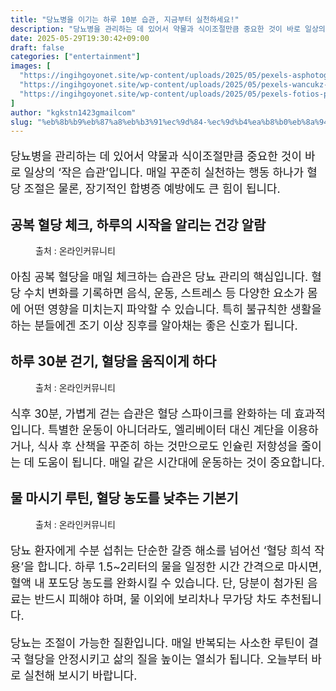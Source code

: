 ```yaml
---
title: "당뇨병을 이기는 하루 10분 습관, 지금부터 실천하세요!"
description: "당뇨병을 관리하는 데 있어서 약물과 식이조절만큼 중요한 것이 바로 일상의 ‘작은 습관’입니다. 매일 꾸준히 실천하는 행동 하나가 혈당 조절은 물론, 장기적인 합병증 예방에도 큰 힘이 됩니다."
date: 2025-05-29T19:30:42+09:00
draft: false
categories: ["entertainment"]
images: [
  "https://ingihgoyonet.site/wp-content/uploads/2025/05/pexels-asphotograpy-1001897-1-1024x683.jpg"
  "https://ingihgoyonet.site/wp-content/uploads/2025/05/pexels-wancukz-1092182-1024x683.jpg"
  "https://ingihgoyonet.site/wp-content/uploads/2025/05/pexels-fotios-photos-1346155-1-1024x683.jpg"
]
author: "kgkstn1423gmailcom"
slug: "%eb%8b%b9%eb%87%a8%eb%b3%91%ec%9d%84-%ec%9d%b4%ea%b8%b0%eb%8a%94-%ed%95%98%eb%a3%a8-10%eb%b6%84-%ec%8a%b5%ea%b4%80-%ec%a7%80%ea%b8%88%eb%b6%80%ed%84%b0-%ec%8b%a4%ec%b2%9c%ed%95%98%ec%84%b8%ec%9a%94"
---
```


<p style="font-size:18px">당뇨병을 관리하는 데 있어서 약물과 식이조절만큼 중요한 것이 바로 일상의 ‘작은 습관’입니다. 매일 꾸준히 실천하는 행동 하나가 혈당 조절은 물론, 장기적인 합병증 예방에도 큰 힘이 됩니다.</p> <h2 >공복 혈당 체크, 하루의 시작을 알리는 건강 알람</h2> <figure ><img src="https://ingihgoyonet.site/wp-content/uploads/2025/05/pexels-asphotograpy-1001897-1-1024x683.jpg" alt="" style="aspect-ratio:16/9;object-fit:cover"/><figcaption >출처 : 온라인커뮤니티</figcaption></figure> <p style="font-size:18px">아침 공복 혈당을 매일 체크하는 습관은 당뇨 관리의 핵심입니다. 혈당 수치 변화를 기록하면 음식, 운동, 스트레스 등 다양한 요소가 몸에 어떤 영향을 미치는지 파악할 수 있습니다. 특히 불규칙한 생활을 하는 분들에겐 조기 이상 징후를 알아채는 좋은 신호가 됩니다.</p> <h2 >하루 30분 걷기, 혈당을 움직이게 하다</h2> <figure ><img src="https://ingihgoyonet.site/wp-content/uploads/2025/05/pexels-wancukz-1092182-1024x683.jpg" alt="" style="aspect-ratio:16/9;object-fit:cover"/><figcaption >출처 : 온라인커뮤니티</figcaption></figure> <p style="font-size:18px">식후 30분, 가볍게 걷는 습관은 혈당 스파이크를 완화하는 데 효과적입니다. 특별한 운동이 아니더라도, 엘리베이터 대신 계단을 이용하거나, 식사 후 산책을 꾸준히 하는 것만으로도 인슐린 저항성을 줄이는 데 도움이 됩니다. 매일 같은 시간대에 운동하는 것이 중요합니다.</p> <h2 >물 마시기 루틴, 혈당 농도를 낮추는 기본기</h2> <figure ><img src="https://ingihgoyonet.site/wp-content/uploads/2025/05/pexels-fotios-photos-1346155-1-1024x683.jpg" alt="" style="aspect-ratio:16/9;object-fit:cover"/><figcaption >출처 : 온라인커뮤니티</figcaption></figure> <p style="font-size:18px">당뇨 환자에게 수분 섭취는 단순한 갈증 해소를 넘어선 ‘혈당 희석 작용’을 합니다. 하루 1.5~2리터의 물을 일정한 시간 간격으로 마시면, 혈액 내 포도당 농도를 완화시킬 수 있습니다. 단, 당분이 첨가된 음료는 반드시 피해야 하며, 물 이외에 보리차나 무가당 차도 추천됩니다.</p> <p style="font-size:18px">당뇨는 조절이 가능한 질환입니다. 매일 반복되는 사소한 루틴이 결국 혈당을 안정시키고 삶의 질을 높이는 열쇠가 됩니다. 오늘부터 바로 실천해 보시기 바랍니다.</p>